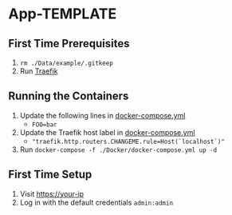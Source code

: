 # App-TEMPLATE

## First Time Prerequisites

1. `rm ./Data/example/.gitkeep`
2. Run [Traefik](https://github.com/HackingServerHomelab/App-Traefik)

## Running the Containers

1. Update the following lines in [docker-compose.yml](./Docker/docker-compose.yml)
    * `FOO=bar`
2. Update the Traefik host label in [docker-compose.yml](./Docker/docker-compose.yml)
    * ``"traefik.http.routers.CHANGEME.rule=Host(`localhost`)"``
3. Run `docker-compose -f ./Docker/docker-compose.yml up -d`

## First Time Setup

1. Visit <https://your-ip>
2. Log in with the default credentials `admin:admin`
